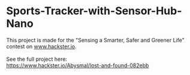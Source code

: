 # Sports-Tracker-with-Sensor-Hub-Nano

This project is made for the "Sensing a Smarter, Safer and Greener Life" contest on www.hackster.io.
<br>
<br>
See the full project here:
<br>
https://www.hackster.io/Abysmal/lost-and-found-082ebb
